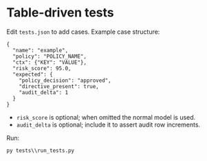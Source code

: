 # Table-driven tests

Edit `tests.json` to add cases. Example case structure:

```
{
  "name": "example",
  "policy": "POLICY_NAME",
  "ctx": {"KEY": "VALUE"},
  "risk_score": 95.0,
  "expected": {
    "policy_decision": "approved",
    "directive_present": true,
    "audit_delta": 1
  }
}
```

- `risk_score` is optional; when omitted the normal model is used.
- `audit_delta` is optional; include it to assert audit row increments.

Run:

```
py tests\\run_tests.py
```

